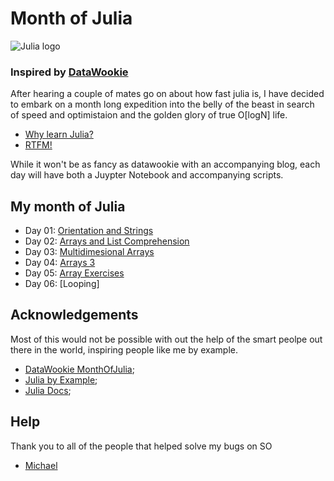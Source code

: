 # Month of Julia
![Julia logo](http://www.exegetic.biz/static/img/2015/08/Julia-Logo.png "Julia!")
### Inspired by [DataWookie](https://github.com/DataWookie/MonthOfJulia/blob/master/README.md)

After hearing a couple of mates go on about how fast julia is, I have decided to embark on a month long expedition into the belly of the beast in search of speed and optimistaion and the golden glory of true O[logN] life. 

- [Why learn Julia?](https://www.youtube.com/watch?v=x0lI4omOYTw)
- [RTFM!](https://docs.julialang.org/en/stable/)

While it won't be as fancy as datawookie with an accompanying blog, each day will have both a Juypter Notebook and accompanying scripts.

## My month of Julia 
- Day 01: [Orientation and Strings](https://github.com/James-Burgess/MonthOfJulia/blob/master/notebooks/moj_01_Orientation_Strings.ipynb)
- Day 02: [Arrays and List Comprehension](https://github.com/James-Burgess/MonthOfJulia/blob/master/notebooks/moj_02_Arrays_List-Comprehension.ipynb)
- Day 03: [Multidimesional Arrays](https://github.com/James-Burgess/MonthOfJulia/blob/master/notebooks/moj_03_Arrays-2.ipynb)
- Day 04: [Arrays 3](https://github.com/James-Burgess/MonthOfJulia/blob/master/notebooks/moj_04_Array-3_Indexing.ipynb)
- Day 05: [Array Exercises](https://github.com/James-Burgess/MonthOfJulia/blob/master/notebooks/moj_05_Array_Exercises.ipynb)
- Day 06: [Looping]

## Acknowledgements
Most of this would not be possible with out the help of the smart peolpe out there in the world, inspiring people like me by example.
- [DataWookie MonthOfJulia](https://github.com/DataWookie/MonthOfJulia/blob/master/README.md);
- [Julia by Example](http://samuelcolvin.github.io/JuliaByExample/);
- [Julia Docs](https://docs.julialang.org/en/release-0.5/);

## Help
Thank you to all of the people that helped solve my bugs on SO
- [Michael](https://stackoverflow.com/users/2540037/michael-k-borregaard)

